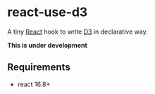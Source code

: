 # react-use-d3

A tiny [React](https://github.com/facebook/react) hook to write [D3](https://github.com/d3/d3) in declarative way.

**This is under development**

## Requirements

- react 16.8+
